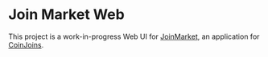 # Join Market Web

This project is a work-in-progress Web UI for [JoinMarket](https://github.com/JoinMarket-Org/joinmarket-clientserver), an application for [CoinJoins](https://en.bitcoin.it/wiki/CoinJoin).
